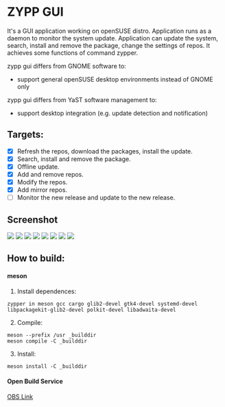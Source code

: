 # ZYPP GUI 

It's a GUI application working on openSUSE distro. Application runs as a daemon to monitor the system update. Application can update the system, search, install and remove the package, change the settings of repos. It achieves some functions of command zypper.

zypp gui differs from GNOME software to:
- support general openSUSE desktop environments instead of GNOME only

zypp gui differs from YaST software management to:
- support desktop integration (e.g. update detection and notification)

## Targets:
- [x] Refresh the repos, download the packages, install the update.
- [x] Search, install and remove the package.
- [x] Offline update.
- [x] Add and remove repos.
- [x] Modify the repos.
- [x] Add mirror repos.
- [ ] Monitor the new release and update to the new release.

## Screenshot

![](./data/resources/screenshots/screenshot1.png)
![](./data/resources/screenshots/screenshot2.png)
![](./data/resources/screenshots/screenshot3.png)
![](./data/resources/screenshots/screenshot4.png)
![](./data/resources/screenshots/screenshot5.png)
![](./data/resources/screenshots/screenshot6.png)
![](./data/resources/screenshots/screenshot7.png)
![](./data/resources/screenshots/screenshot8.png)

## How to build:

#### meson
1. Install dependences:
```
zypper in meson gcc cargo glib2-devel gtk4-devel systemd-devel libpackagekit-glib2-devel polkit-devel libadwaita-devel
```
2. Compile:
```
meson --prefix /usr _builddir
meson compile -C _builddir
```
3. Install:
```
meson install -C _builddir
```

#### Open Build Service
[OBS Link](https://build.opensuse.org/package/show/openSUSE:Factory/zypp-gui)
